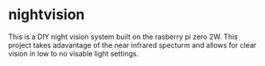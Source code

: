 # nightvision
This is a DIY night vision system built on the rasberry pi zero 2W. This project takes adavantage of the near infrared specturm and allows for clear vision in low to no visable light settings.
